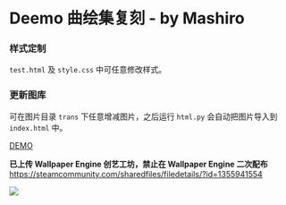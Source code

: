﻿Deemo 曲绘集复刻 - by Mashiro
===

### 样式定制

`test.html` 及 `style.css` 中可任意修改样式。

### 更新图库

可在图片目录 `trans` 下任意增减图片，之后运行 `html.py` 会自动把图片导入到 `index.html` 中。

[DEMO](https://deemo.shino.cc)

**已上传 Wallpaper Engine 创艺工坊，禁止在 Wallpaper Engine 二次配布**  
<https://steamcommunity.com/sharedfiles/filedetails/?id=1355941554>

![](https://view.moezx.cc/images/2018/04/07/Capture.png)
